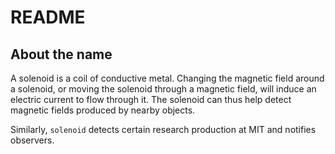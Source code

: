 # README

## About the name

A solenoid is a coil of conductive metal. Changing the magnetic field around a solenoid, or moving the solenoid through a magnetic field, will induce an electric current to flow through it. The solenoid can thus help detect magnetic fields produced by nearby objects.

Similarly, `solenoid` detects certain research production at MIT and notifies observers.
